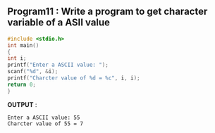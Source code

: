 ## Program11 : Write a program to get character variable of a ASII value  
```c
#include <stdio.h>
int main() 
{  
int i;
printf("Enter a ASCII value: ");
scanf("%d", &i);  
printf("Charcter value of %d = %c", i, i);
return 0;
}
```
**OUTPUT** : 
```
Enter a ASCII value: 55
Charcter value of 55 = 7
```
